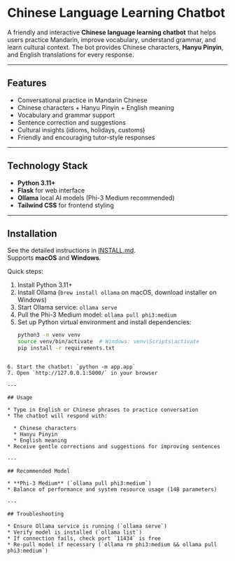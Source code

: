 # Chinese Language Learning Chatbot

A friendly and interactive **Chinese language learning chatbot** that helps users practice Mandarin, improve vocabulary, understand grammar, and learn cultural context. The bot provides Chinese characters, **Hanyu Pinyin**, and English translations for every response.

---

## Features

- Conversational practice in Mandarin Chinese  
- Chinese characters + Hanyu Pinyin + English meaning  
- Vocabulary and grammar support  
- Sentence correction and suggestions  
- Cultural insights (idioms, holidays, customs)  
- Friendly and encouraging tutor-style responses  

---

## Technology Stack

- **Python 3.11+**  
- **Flask** for web interface  
- **Ollama** local AI models (Phi-3 Medium recommended)  
- **Tailwind CSS** for frontend styling  

---

## Installation

See the detailed instructions in [INSTALL.md](INSTALL.md).  
Supports **macOS** and **Windows**.

Quick steps:

1. Install Python 3.11+  
2. Install Ollama (`brew install ollama` on macOS, download installer on Windows)  
3. Start Ollama service: `ollama serve`  
4. Pull the Phi-3 Medium model: `ollama pull phi3:medium`  
5. Set up Python virtual environment and install dependencies:  
   ```bash
   python3 -m venv venv
   source venv/bin/activate  # Windows: venv\Scripts\activate
   pip install -r requirements.txt
````

6. Start the chatbot: `python -m app.app`
7. Open `http://127.0.0.1:5000/` in your browser

---

## Usage

* Type in English or Chinese phrases to practice conversation
* The chatbot will respond with:

  * Chinese characters
  * Hanyu Pinyin
  * English meaning
* Receive gentle corrections and suggestions for improving sentences

---

## Recommended Model

* **Phi-3 Medium** (`ollama pull phi3:medium`)
* Balance of performance and system resource usage (14B parameters)

---

## Troubleshooting

* Ensure Ollama service is running (`ollama serve`)
* Verify model is installed (`ollama list`)
* If connection fails, check port `11434` is free
* Re-pull model if necessary (`ollama rm phi3:medium && ollama pull phi3:medium`)

